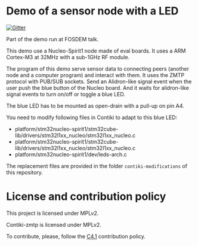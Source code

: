 Demo of a sensor node with a LED
================================

[![Gitter](https://badges.gitter.im/gitterHQ/gitter.svg)](https://gitter.im/Alidron/talk)

Part of the demo run at FOSDEM talk.

This demo use a Nucleo-Spirit1 node made of eval boards. It uses a ARM Cortex-M3 at 32MHz with a sub-1GHz RF module.

The program of this demo serve sensor data to connecting peers (another node and a computer program) and interact with them. It uses the ZMTP protocol with PUB/SUB sockets. Send an Alidron-like signal event when the user push the blue button of the Nucleo board. And it waits for alidron-like signal events to turn on/off or toggle a blue LED.

The blue LED has to be mounted as open-drain with a pull-up on pin A4.

You need to modify following files in Contiki to adapt to this blue LED:
* platform/stm32nucleo-spirit1/stm32cube-lib/drivers/stm32l1xx_nucleo/stm32l1xx_nucleo.c
* platform/stm32nucleo-spirit1/stm32cube-lib/drivers/stm32l1xx_nucleo/stm32l1xx_nucleo.c
* platform/stm32nucleo-spirit1/dev/leds-arch.c

The replacement files are provided in the folder `contiki-modifications` of this repository.

License and contribution policy
===============================

This project is licensed under MPLv2.

Contiki-zmtp is licensed under MPLv2.

To contribute, please, follow the [C4.1](http://rfc.zeromq.org/spec:22) contribution policy.
